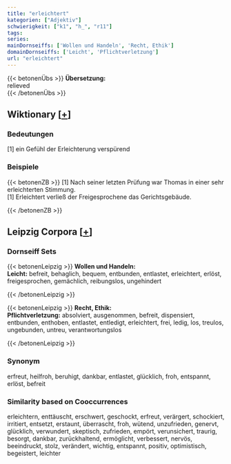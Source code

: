 ```yaml
---
title: "erleichtert"
kategorien: ["Adjektiv"]
schwierigkeit: ["k1", "h_", "r11"]
tags:
series:
mainDornseiffs: ['Wollen und Handeln', 'Recht, Ethik']
domainDornseiffs: ['Leicht', 'Pflichtverletzung']
url: "erleichtert"
---
```


{{< betonenÜbs >}}
**Übersetzung:**  
relieved  
{{< /betonenÜbs >}}

## Wiktionary [[+](https://de.wiktionary.org/wiki/erleichtert)]

### Bedeutungen
[1] ein Gefühl der Erleichterung verspürend  

### Beispiele
{{< betonenZB >}}
[1] Nach seiner letzten Prüfung war Thomas in einer sehr erleichterten Stimmung.  
[1] Erleichtert verließ der Freigesprochene das Gerichtsgebäude.  

{{< /betonenZB >}}

## Leipzig Corpora [[+](https://corpora.uni-leipzig.de/en/res?word=erleichtert&corpusId=deu_newscrawl-public_2018)]

### Dornseiff Sets
{{< betonenLeipzig >}}
**Wollen und Handeln:**  
**Leicht:** befreit, behaglich, bequem, entbunden, entlastet, erleichtert, erlöst, freigesprochen, gemächlich, reibungslos, ungehindert  

{{< /betonenLeipzig >}}


{{< betonenLeipzig >}}
**Recht, Ethik:**  
**Pflichtverletzung:** absolviert, ausgenommen, befreit, dispensiert, entbunden, enthoben, entlastet, entledigt, erleichtert, frei, ledig, los, treulos, ungebunden, untreu, verantwortungslos  

{{< /betonenLeipzig >}}

### Synonym
erfreut, heilfroh, beruhigt, dankbar, entlastet, glücklich, froh, entspannt, erlöst, befreit


### Similarity based on Cooccurrences
erleichtern, enttäuscht, erschwert, geschockt, erfreut, verärgert, schockiert, irritiert, entsetzt, erstaunt, überrascht, froh, wütend, unzufrieden, genervt, glücklich, verwundert, skeptisch, zufrieden, empört, verunsichert, traurig, besorgt, dankbar, zurückhaltend, ermöglicht, verbessert, nervös, beeindruckt, stolz, verändert, wichtig, entspannt, positiv, optimistisch, begeistert, leichter

